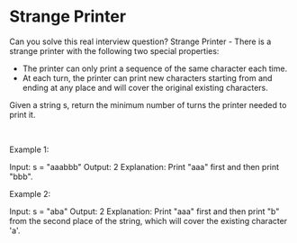 # Strange Printer

Can you solve this real interview question? Strange Printer - There is a strange printer with the following two special properties:

 * The printer can only print a sequence of the same character each time.
 * At each turn, the printer can print new characters starting from and ending at any place and will cover the original existing characters.

Given a string s, return the minimum number of turns the printer needed to print it.

 

Example 1:


Input: s = "aaabbb"
Output: 2
Explanation: Print "aaa" first and then print "bbb".


Example 2:


Input: s = "aba"
Output: 2
Explanation: Print "aaa" first and then print "b" from the second place of the string, which will cover the existing character 'a'.
